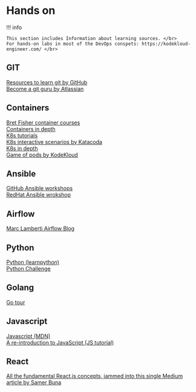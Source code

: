 # Hands on

!!! info

    This section includes Information about learning sources. </br>
    For hands-on labs in most of the DevOps conspets: https://kodekloud-engineer.com/ </br>

## GIT
[Resources to learn git by GitHub](https://try.github.io)</br>
[Become a git guru by Atlassian](https://www.atlassian.com/git/tutorials)</br>

## Containers
[Bret Fisher container courses](https://www.bretfisher.com/courses/)</br>
[Containers in depth](https://container.training/intro-selfpaced.yml.html#1)</br>
[K8s tutorials](https://kubernetes.io/docs/tutorials/)</br>
[K8s interactive scenarios by Katacoda](https://katacoda.com/courses/kubernetes/)</br>
[K8s in depth](https://container.training/kube-selfpaced.yml.html#1)</br>
[Game of pods by KodeKloud](https://kodekloud.com/courses/game-of-pods/)</br>

## Ansible
[GitHub Ansible workshops](https://github.com/ansible/workshops)</br>
[RedHat Ansible wrokshop](http://ansible.redhatgov.io/standard/welcome/index.html)</br>

## Airflow
[Marc Lamberti Airflow Blog](https://marclamberti.com/blog/)</br>

## Python
[Python (learnpython)](https://www.learnpython.org)</br>
[Python Challenge](http://www.pythonchallenge.com)</br>

## Golang
[Go tour](https://go-tour-he.appspot.com/#1)</br>

## Javascript
[Javascript (MDN)](https://developer.mozilla.org/en-US/docs/Web/JavaScript)</br>
[A re-introduction to JavaScript (JS tutorial)](https://developer.mozilla.org/en-US/docs/Web/JavaScript/A_re-introduction_to_JavaScript)</br>

## React
[All the fundamental React.js concepts, jammed into this single Medium article by Samer Buna](https://medium.com/edge-coders/all-the-fundamental-react-js-concepts-jammed-into-this-single-medium-article-c83f9b53eac2)</br>
